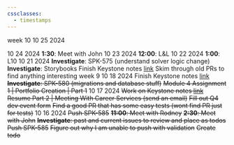 ```yaml
---
cssclasses:
  - timestamps
---
```

<w>week 10</w>
<d>10 25 2024</d>

<d>10 24 2024</d>
**1:30**: Meet with John
<d>10 23 2024</d>
**12:00**: L&L
<d>10 22 2024</d>
**1:00**: L10
<d>10 21 2024</d>
**Investigate**: SPK-575 (understand solver logic change)
**Investigate**: Storybooks
Finish Keystone notes [link](https://keystonejs.com/docs)
Skim through old PRs to find anything interesting
<w>week 9</w>
<d>10 18 2024</d>
Finish Keystone notes [link](https://keystonejs.com/docs)
~~**Investigate**: SPK-580 (migrations and database stuff)~~
~~Module 4 Assignment 1 | Portfolio Creation | Part 1~~
<d>10 17 2024</d>
~~Work on Keystone notes [link](https://keystonejs.com/docs)~~
~~Resume Part 2 | Meeting With Career Services (send an email)~~
~~Fill out Q4 dev event form~~
~~Find a good PR that has some easy tests (wont find PR just for tests)~~
<d>10 16 2024</d>
~~Push SPK-585~~
~~**11:00**: Meet with Rodney~~
~~**2:30**: Meet with John~~
~~**Investigate**: past and current issues to review and place as todos~~
~~Push SPK-585~~
~~Figure out why I am unable to push with validation~~
~~Create todo~~